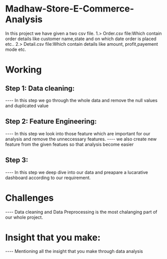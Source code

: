 # Madhaw-Store-E-Commerce-Analysis
In this project we have given a two csv file. 
1.> Order.csv file:Which contain order details like customer name,state and on which date order is placed etc..
2.> Detail.csv file:Which contain details like amount, profit,payement mode etc.
# Working
## Step 1: Data cleaning:
---- In this step we go through the whole data and remove the null values and duplicated value 
## Step 2: Feature Engineering:
---- In this step we look into those feature which are important for  our analysis and remove the unneccessary features.
---- we also create new feature from the given featues so that analysis become easier
## Step 3:
---- In this step we deep dive into our data and preapare a lucarative dashboard according to our requirement.
# Challenges 
---- Data cleaning and Data Preprocessing is the most chalanging part of our whole project.
# Insight that you make:
---- Mentioning all the insight that you make through data analysis

